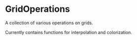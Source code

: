 # GridOperations

A collection of various operations on grids.

Currently contains functions for interpolation and colorization.
